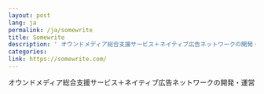 ```yaml
---
layout: post
lang: ja
permalink: /ja/somewrite
title: Somewrite
description: ' オウンドメディア総合支援サービス＋ネイティブ広告ネットワークの開発・運営 '
categories: 
link: https://somewrite.com/
---
```


<p>オウンドメディア総合支援サービス＋ネイティブ広告ネットワークの開発・運営</p>
